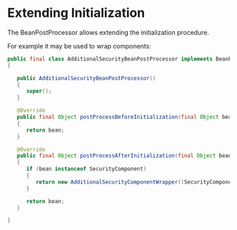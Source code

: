 # Extending Initialization

The BeanPostProcessor allows extending the initialization procedure.

For example it may be used to wrap components:

```java
public final class AdditionalSecurityBeanPostProcessor implements BeanPostProcessor
{

   public AdditionalSecurityBeanPostProcessor()
   {
      super();
   }

   @Override
   public final Object postProcessBeforeInitialization(final Object bean, final String beanName) throws BeansException
   {
      return bean;
   }

   @Override
   public final Object postProcessAfterInitialization(final Object bean, final String beanName) throws BeansException
   {
      if (bean instanceof SecurityComponent)
      {
         return new AdditionalSecurityComponentWrapper((SecurityComponent) bean);
      }

      return bean;
   }

}
```

